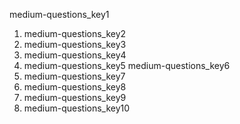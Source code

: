medium-questions_key1
1. medium-questions_key2
2. medium-questions_key3
3. medium-questions_key4
4. medium-questions_key5
medium-questions_key6
1. medium-questions_key7
2. medium-questions_key8
3. medium-questions_key9
4. medium-questions_key10
